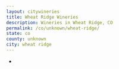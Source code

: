 ```yaml
---
layout: citywineries
title: Wheat Ridge Wineries
description: Wineries in Wheat Ridge, CO
permalink: /co/unknown/wheat-ridge/
state: co
county: unknown
city: wheat ridge
---
```

-
